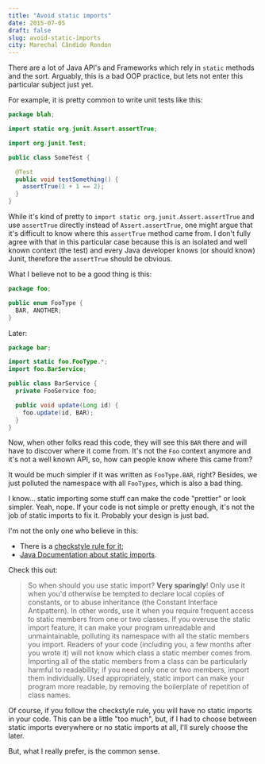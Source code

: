 ```yaml
---
title: "Avoid static imports"
date: 2015-07-05
draft: false
slug: avoid-static-imports
city: Marechal Cândido Rondon
---
```


There are a lot of Java API's and Frameworks which rely in `static` methods and the sort. Arguably, this is a bad OOP practice, but lets not enter this particular subject just yet.

For example, it is pretty common to write unit tests like this:

```java
package blah;

import static org.junit.Assert.assertTrue;

import org.junit.Test;

public class SomeTest {

  @Test
  public void testSomething() {
    assertTrue(1 + 1 == 2);
  }
}
```

While it's kind of pretty to `import static org.junit.Assert.assertTrue`  and use `assertTrue` directly instead of `Assert.assertTrue`, one might argue that it's difficult to know where this `assertTrue` method came from. I don't fully agree with that in this particular case because this is an isolated and well known context (the test) and every Java developer knows (or should know) Junit, therefore the `assertTrue` should be obvious.

What I believe not to be a good thing is this:

```java
package foo;

public enum FooType {
  BAR, ANOTHER;
}
```

Later:

```java
package bar;

import static foo.FooType.*;
import foo.BarService;

public class BarService {
  private FooService foo;

  public void update(Long id) {
    foo.update(id, BAR);
  }
}
```

Now, when other folks read this code, they will see this `BAR` there and will have to discover where it come from. It's not the `Foo` context anymore and it's not a well known API, so, how can people know where this came from?

It would be much simpler if it was written as `FooType.BAR`, right? Besides, we just polluted the namespace with all `FooTypes`, which is also a bad thing.

I know… static importing some stuff can make the code "prettier" or look simpler. Yeah, nope. If your code is not simple or pretty enough, it's not the job of static imports to fix it. Probably your design is just bad.

I'm not the only one who believe in this:

- There is a [checkstyle rule for it](http://checkstyle.sourceforge.net/config_imports.html#AvoidStaticImport);
- [Java Documentation about static imports](http://docs.oracle.com/javase/1.5.0/docs/guide/language/static-import.html).

Check this out:

> So when should you use static import? **Very sparingly**! Only use it when you'd otherwise be tempted to declare local copies of constants, or to abuse inheritance (the Constant Interface Antipattern). In other words, use it when you require frequent access to static members from one or two classes. If you overuse the static import feature, it can make your program unreadable and unmaintainable, polluting its namespace with all the static members you import. Readers of your code (including you, a few months after you wrote it) will not know which class a static member comes from. Importing all of the static members from a class can be particularly harmful to readability; if you need only one or two members, import them individually. Used appropriately, static import can make your program more readable, by removing the boilerplate of repetition of class names.

Of course, if you follow the checkstyle rule, you will have no static imports in your code. This can be a little "too much", but, if I had to choose between static imports everywhere or no static imports at all, I'll surely choose the later. 

But, what I really prefer, is the common sense.
